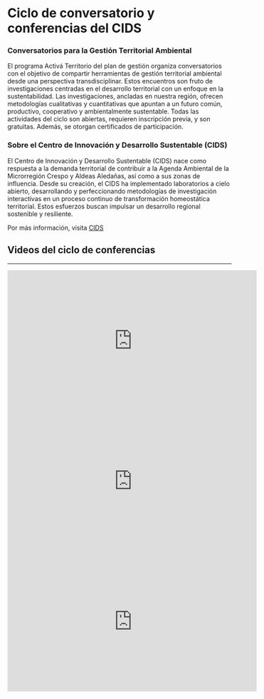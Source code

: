 # Ciclo de conversatorio y conferencias del CIDS 

### Conversatorios para la Gestión Territorial Ambiental
El programa Activá Territorio del plan de gestión organiza conversatorios con el objetivo de compartir herramientas de gestión territorial ambiental desde una perspectiva transdisciplinar. Estos encuentros son fruto de investigaciones centradas en el desarrollo territorial con un enfoque en la sustentabilidad. Las investigaciones, ancladas en nuestra región, ofrecen metodologías cualitativas y cuantitativas que apuntan a un futuro común, productivo, cooperativo y ambientalmente sustentable. Todas las actividades del ciclo son abiertas, requieren inscripción previa, y son gratuitas. Además, se otorgan certificados de participación.

### Sobre el Centro de Innovación y Desarrollo Sustentable (CIDS)
El Centro de Innovación y Desarrollo Sustentable (CIDS) nace como respuesta a la demanda territorial de contribuir a la Agenda Ambiental de la Microrregión Crespo y Aldeas Aledañas, así como a sus zonas de influencia. Desde su creación, el CIDS ha implementado laboratorios a cielo abierto, desarrollando y perfeccionando metodologías de investigación interactivas en un proceso continuo de transformación homeostática territorial. Estos esfuerzos buscan impulsar un desarrollo regional sostenible y resiliente.

Por más información, visita [CIDS](https://cidsfcyt.wordpress.com/)

## Videos del ciclo de conferencias
---
<iframe width="560" height="315" src="https://www.youtube.com/embed/xZwnffuqvuo?si=s01LXIm4XaVHuLaR" title="YouTube video player" frameborder="0" allow="accelerometer; autoplay; clipboard-write; encrypted-media; gyroscope; picture-in-picture; web-share" referrerpolicy="strict-origin-when-cross-origin" allowfullscreen></iframe>
<iframe width="560" height="315" src="https://www.youtube.com/embed/pkODD9GXsSY?si=d57g6hXXvXBaW7-b" title="YouTube video player" frameborder="0" allow="accelerometer; autoplay; clipboard-write; encrypted-media; gyroscope; picture-in-picture; web-share" referrerpolicy="strict-origin-when-cross-origin" allowfullscreen></iframe>
<iframe width="560" height="315" src="https://www.youtube.com/embed/E1YRZZxqwR4?si=lLo3N5P7i-rL1q0c" title="YouTube video player" frameborder="0" allow="accelerometer; autoplay; clipboard-write; encrypted-media; gyroscope; picture-in-picture; web-share" referrerpolicy="strict-origin-when-cross-origin" allowfullscreen></iframe>